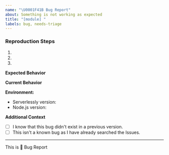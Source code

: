 ```yaml
---
name: "\U0001F41B Bug Report"
about: Something is not working as expected
title: "[module] "
labels: bug, needs-triage
---
```

<!-- A clear and concise description of what the bug is. -->



### Reproduction Steps
<!-- It'd be better if you also provide a repo with minimal reproduction. -->

1.  
2.  
3.  

**Expected Behavior**
<!-- A clear and concise description of what you expected to happen. -->



**Current Behavior**
<!-- A clear and concise description of what actually happens. -->



**Environment:**
 - Serverlessly version: 
 - Node.js version: 

**Additional Context**
<!-- Add any other context about the bug here. -->



 - [ ] I know that this bug didn't exist in a previous version.
 - [ ] This isn't a known bug as I have already searched the Issues.

--- 

This is :bug: Bug Report